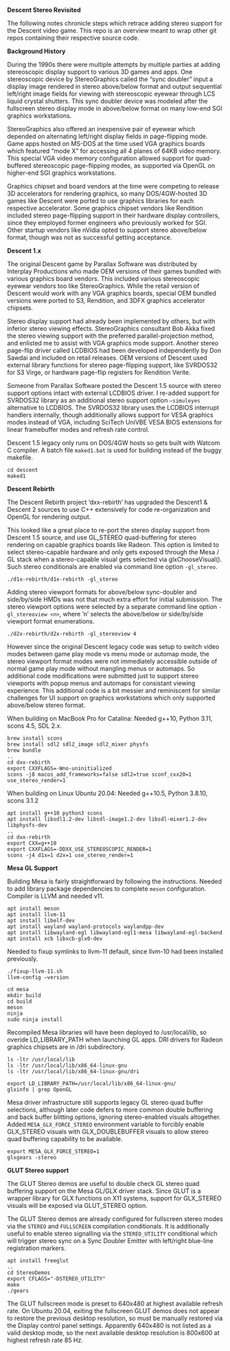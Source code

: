 **Descent Stereo Revisited**

The following notes chronicle steps which retrace adding stereo support for the Descent video game.
This repo is an overview meant to wrap other git repos containing their respective source code.  

**Background History**

During the 1990s there were multiple attempts by multiple parties at adding stereoscopic display support
to various 3D games and apps. One stereoscopic device by StereoGraphics called the “sync doubler”
input a display image rendered in stereo above/below format and output sequential left/right image fields 
for viewing with stereoscopic eyewear through LCS liquid crystal shutters. This sync doubler device was
modeled after the fullscreen stereo display mode in above/below format on many low-end SGI graphics
workstations.

StereoGraphics also offered an inexpensive pair of eyewear which depended on alternating left/right
display fields in page-flipping mode. Game apps hosted on MS-DOS at the time used VGA graphics
boards which featured “mode X” for accessing all 4 planes of 64KB video memory. This special VGA
video memory configuration allowed support for quad-buffered stereoscopic page-flipping modes, 
as supported via OpenGL on higher-end SGI graphics workstations. 

Graphics chipset and board vendors at the time were competing to release 3D accelerators for
rendering graphics, so many DOS/4GW-hosted 3D games like Descent were ported to use graphics
libraries for each respective accelerator. Some graphics chipset vendors like Rendition included
stereo page-flipping support in their hardware display controllers, since they employed former
engineers who previously worked for SGI. Other startup vendors like nVidia opted to support
stereo above/below format, though was not as successful getting acceptance. 
 
**Descent 1.x**

The original Descent game by Parallax Software was distributed by Interplay Productions who
made OEM versions of their games bundled with various graphics board vendors. This included
various stereoscopic eyewear vendors too like StereoGraphics. While the retail version of Descent 
would work with any VGA graphics boards, special OEM bundled versions were ported to S3,
Rendition, and 3DFX graphics accelerator chipsets.

Stereo display support had already been implemented by others, but with inferior stereo viewing
effects. StereoGraphics consultant Bob Akka fixed the stereo viewing support with the preferred
parallel-projection method, and enlisted me to assist with VGA graphics mode support. Another
stereo page-flip driver called LCDBIOS had been developed independently by Don Sawdai and
included on retail releases. OEM versions of Descent used external library functions for stereo 
page-flipping support, like SVRDOS32 for S3 Virge, or hardware page-flip registers for Rendition Verite.

Someone from Parallax Software posted the Descent 1.5 source with stereo support options
intact with external LCDBIOS driver. I re-added support for SVRDOS32 library as an additional
stereo support option `—simuleyes` alternative to LCDBIOS. The SVRDOS32 library uses
the LCDBIOS interrupt handlers internally, though additionally allows support for VESA
graphics modes instead of VGA, including SciTech UniVBE VESA BIOS extensions for
linear framebuffer modes and refresh rate control.

Descent 1.5 legacy only runs on DOS/4GW hosts so gets built with Watcom C compiler.
A batch file `maked1.bat` is used for building instead of the buggy makefile.

```
cd descent
maked1
```

**Descent Rebirth**

The Descent Rebirth project ‘dxx-rebirth’ has upgraded the Descent1 & Descent 2 sources
to use C++ extensively for code re-organization and OpenGL for rendering output.

This looked like a great place to re-port the stereo display support from Descent 1.5 source,
and use GL_STEREO quad-buffering for stereo rendering on capable graphics boards like Radeon.
This option is limited to select stereo-capable hardware and only gets exposed through the
Mesa / GL stack when a stereo-capable visual gets selected via glxChooseVisual(). Such
stereo conditionals are enabled via command line option `-gl_stereo`.

```
./d1x-rebirth/d1x-rebirth -gl_stereo
```

Adding stereo viewport formats for above/below sync-doubler and side/by/side HMDs was not
that much extra effort for initial submission. The stereo viewport options were selected by a
separate command line option `-gl_stereoview <n>`, where ’n’ selects the above/below or
side/by/side viewport format enumerations.

```
./d2x-rebirth/d2x-rebirth -gl_stereoview 4
```

However since the original Descent legacy code was setup to switch video modes between 
game play mode vs menu mode or automap mode, the stereo viewport format modes were not
immediately accessible outside of normal game play mode without mangling menus or automaps.
So additional code modifications were submitted just to support stereo viewports with popup
menus and automaps for consistant viewing experience. This additional code is a bit messier and
reminiscent for similar challenges for UI support on graphics workstations which only supported
above/below stereo format.

When building on MacBook Pro for Catalina:
Needed g++10, Python 3.11, scons 4.5, SDL 2.x.

```
brew install scons
brew install sdl2 sdl2_image sdl2_mixer physfs
brew bundle
..
cd dxx-rebirth
export CXXFLAGS=-Wno-uninitialized
scons -j8 macos_add_frameworks=false sdl2=true sconf_cxx20=1 use_stereo_render=1
```

When building on Linux Ubuntu 20.04:
Needed g++10.5, Python 3.8.10, scons 3.1.2

```
apt install g++10 python3 scons
apt install libsdl1.2-dev libsdl-image1.2-dev libsdl-mixer1.2-dev libphysfs-dev
..
cd dxx-rebirth
export CXX=g++10
export CXXFLAGS=-DDXX_USE_STEREOSCOPIC_RENDER=1
scons -j4 d1x=1 d2x=1 use_stereo_render=1
```

**Mesa GL Support**

Building Mesa is fairly straightforward by following the instructions.
Needed to add library package dependencies to complete `meson` configuration.
Compiler is LLVM and needed v11.

```
apt install meson
apt install llvm-11
apt install libelf-dev
apt install wayland wayland-protocols waylandpp-dev
apt install libwayland-egl libwayland-egl1-mesa libwayland-egl-backend
apt install xcb libxcb-glx0-dev
```

Needed to fixup symlinks to llvm-11 default, since llvm-10 had been installed previously.

```
./fixup-llvm-11.sh
llvm-config —version
```

```
cd mesa
mkdir build
cd build
meson
ninja
sudo ninja install
```

Recompiled Mesa libraries will have been deployed to /usr/local/lib, so overide LD_LIBRARY_PATH when launching GL apps.
DRI drivers for Radeon graphics chipsets are in /dri subdirectory.

```
ls -ltr /usr/local/lib
ls -ltr /usr/local/lib/x86_64-linux-gnu
ls -ltr /usr/local/lib/x86_64-linux-gnu/dri
```
```
export LD_LIBRARY_PATH=/usr/local/lib/x86_64-linux-gnu/
glxinfo | grep OpenGL
```

Mesa driver infrastructure still supports legacy GL stereo quad buffer
selections, although later code defers to more common double buffering
and back buffer blitting options, ignoring stereo-enabled visuals
altogether. Added `MESA_GLX_FORCE_STEREO` environment variable to
forcibly enable GLX_STEREO visuals with GLX_DOUBLEBUFFER visuals
to allow stereo quad buffering capability to be available.

```
export MESA_GLX_FORCE_STEREO=1
glxgears -stereo
```

**GLUT Stereo support**

The GLUT Stereo demos are useful to double check GL stereo quad buffering support on the
Mesa GL/GLX driver stack. Since GLUT is a wrapper library for GLX functions on X11 systems,
support for GLX_STEREO visuals will be exposed via GLUT_STEREO option.

The GLUT Stereo demos are already configured for fullscreen stereo modes via the
`STEREO` and `FULLSCREEN` compilation conditionals. It is additionally useful to
enable stereo signalling via the `STEREO_UTILITY` conditional which will trigger
stereo sync on a Sync Doubler Emitter with left/right blue-line registration markers.

```
apt install freeglut
..
cd StereoDemos
export CFLAGS="-DSTEREO_UTILITY"
make
./gears
```

The GLUT fullscreen mode is preset to 640x480 at highest available refresh rate.
On Ubuntu 20.04, exiting the fullscreen GLUT demos does not appear to restore the
previous desktop resolution, so must be manually restored via the Display control
panel settings. Apparently 640x480 is not listed as a valid desktop mode, so the
next available desktop resolution is 800x600 at highest refresh rate 85 Hz.
